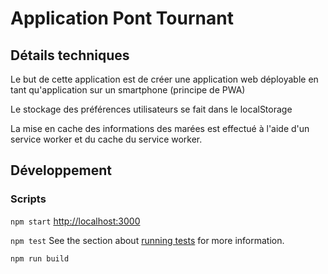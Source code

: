 # Application Pont Tournant
## Détails techniques
Le but de cette application est de créer une application web déployable en tant qu'application sur un smartphone
(principe de PWA)

Le stockage des préférences utilisateurs se fait dans le localStorage

La mise en cache des informations des marées est effectué à l'aide d'un service worker et du cache du service worker.

## Développement
### Scripts
`npm start`
[http://localhost:3000](http://localhost:3000)

`npm test`
See the section about [running tests](https://facebook.github.io/create-react-app/docs/running-tests) for more information.

`npm run build`

